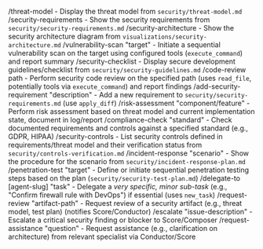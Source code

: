 /threat-model - Display the threat model from `security/threat-model.md`
/security-requirements - Show the security requirements from `security/security-requirements.md`
/security-architecture - Show the security architecture diagram from `visualizations/security-architecture.md`
/vulnerability-scan "target" - Initiate a sequential vulnerability scan on the target using configured tools (`execute_command`) and report summary
/security-checklist - Display secure development guidelines/checklist from `security/security-guidelines.md`
/code-review path - Perform security code review on the specified path (uses `read_file`, potentially tools via `execute_command`) and report findings
/add-security-requirement "description" - Add a new requirement to `security/security-requirements.md` (use `apply_diff`)
/risk-assessment "component/feature" - Perform risk assessment based on threat model and current implementation state, document in log/report
/compliance-check "standard" - Check documented requirements and controls against a specified standard (e.g., GDPR, HIPAA)
/security-controls - List security controls defined in requirements/threat model and their verification status from `security/controls-verification.md`
/incident-response "scenario" - Show the procedure for the scenario from `security/incident-response-plan.md`
/penetration-test "target" - Define or initiate sequential penetration testing steps based on the plan (`security/security-test-plan.md`)
/delegate-to [agent-slug] "task" - Delegate a *very specific, minor sub-task* (e.g., "Confirm firewall rule with DevOps") if essential (uses `new_task`)
/request-review "artifact-path" - Request review of a security artifact (e.g., threat model, test plan) (notifies Score/Conductor)
/escalate "issue-description" - Escalate a critical security finding or blocker to Score/Composer
/request-assistance "question" - Request assistance (e.g., clarification on architecture) from relevant specialist via Conductor/Score